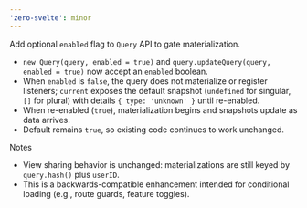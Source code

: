 ```yaml
---
'zero-svelte': minor
---
```


Add optional `enabled` flag to `Query` API to gate materialization.

- `new Query(query, enabled = true)` and `query.updateQuery(query, enabled = true)` now accept an `enabled` boolean.
- When `enabled` is `false`, the query does not materialize or register listeners; `current` exposes the default snapshot (`undefined` for singular, `[]` for plural) with details `{ type: 'unknown' }` until re-enabled.
- When re-enabled (`true`), materialization begins and snapshots update as data arrives.
- Default remains `true`, so existing code continues to work unchanged.

Notes

- View sharing behavior is unchanged: materializations are still keyed by `query.hash()` plus `userID`.
- This is a backwards-compatible enhancement intended for conditional loading (e.g., route guards, feature toggles).
